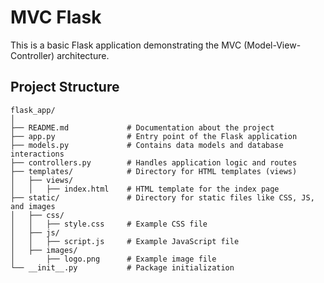 # MVC Flask

This is a basic Flask application demonstrating the MVC (Model-View-Controller) architecture.

## Project Structure

```plaintext
flask_app/
│
├── README.md             # Documentation about the project
├── app.py                # Entry point of the Flask application
├── models.py             # Contains data models and database interactions
├── controllers.py        # Handles application logic and routes
├── templates/            # Directory for HTML templates (views)
│   ├── views/
│   │   ├── index.html    # HTML template for the index page
├── static/               # Directory for static files like CSS, JS, and images
│   ├── css/
│   │   ├── style.css     # Example CSS file
│   ├── js/
│   │   ├── script.js     # Example JavaScript file
│   ├── images/
│       ├── logo.png      # Example image file
└── __init__.py           # Package initialization

